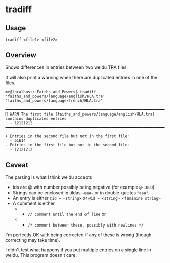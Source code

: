 # tradiff

## Usage

```
tradiff <file1> <file2>
```

## Overview

Shows differences in entries between two weidu TRA files.

It will also print a warning when there are duplicated entries in one of the files.

```
me@localhost:~Faiths_and_Powers$ tradiff 'faiths_and_powers/language/english/HLA.tra' 'faiths_and_powers/language/french/HLA.tra'

━━━━━━━━━━━━━━━━━━━━━━━━━━━━━━━━━━━━━━━━━━━━━━━━━━━━━━━━━━━━━━━━━━━━━━━━━━━━━━━━━━━━━━━━━━━━━━━
🚨 WARN The first file (faiths_and_powers/language/english/HLA.tra) contains duplicated entries
  - 12121212
━━━━━━━━━━━━━━━━━━━━━━━━━━━━━━━━━━━━━━━━━━━━━━━━━━━━━━━━━━━━━━━━━━━━━━━━━━━━━━━━━━━━━━━━━━━━━━━

+ Entries in the second file but not in the first file:
  - 61614
− Entries in the first file but not in the second file:
  - 12121212

```

## Caveat

The parsing is what I think weidu accepts
 - ids are @<number> with number possibly being negative (for example `@-1000`).
 - Strings can be enclosed in tildas `~aaa~` or in double-quotes `"aaa"`.
 - An entry is either `@id = <string>` or `@id = <string> <feminine string>`
 - A comment is either 
   - * `// comment until the end of line` or 
   - * `/* comment between these, possibly with newlines */`

I'm perfectly OK with being corrected if any of these is wrong (though correcting may take time).

I didn't test what happens if you put multiple entries on a single line in weidu. This program doesn't care.
